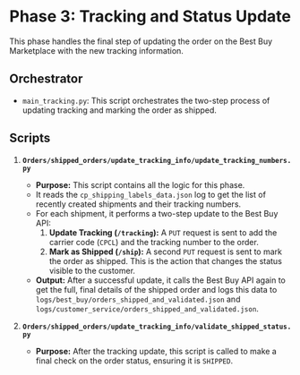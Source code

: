 # Phase 3: Tracking and Status Update

This phase handles the final step of updating the order on the Best Buy Marketplace with the new tracking information.

## Orchestrator

-   `main_tracking.py`: This script orchestrates the two-step process of updating tracking and marking the order as shipped.

## Scripts

1.  **`Orders/shipped_orders/update_tracking_info/update_tracking_numbers.py`**
    -   **Purpose:** This script contains all the logic for this phase.
    -   It reads the `cp_shipping_labels_data.json` log to get the list of recently created shipments and their tracking numbers.
    -   For each shipment, it performs a two-step update to the Best Buy API:
        1.  **Update Tracking (`/tracking`):** A `PUT` request is sent to add the carrier code (`CPCL`) and the tracking number to the order.
        2.  **Mark as Shipped (`/ship`):** A second `PUT` request is sent to mark the order as shipped. This is the action that changes the status visible to the customer.
    -   **Output:** After a successful update, it calls the Best Buy API again to get the full, final details of the shipped order and logs this data to `logs/best_buy/orders_shipped_and_validated.json` and `logs/customer_service/orders_shipped_and_validated.json`.

2.  **`Orders/shipped_orders/update_tracking_info/validate_shipped_status.py`**
    -   **Purpose:** After the tracking update, this script is called to make a final check on the order status, ensuring it is `SHIPPED`.
